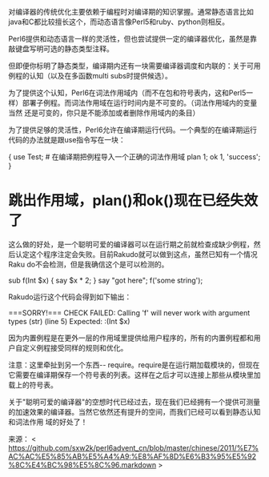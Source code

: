 

对编译器的传统优化主要依赖于编程时对编译期的知识掌握。通常静态语言比如java和C都比较擅长这个，而动态语言像Perl5和ruby、python则相反。

Perl6提供和动态语言一样的灵活性，但也尝试提供一定的编译器优化，虽然是靠敲键盘写明可选的静态类型注释。

但即便你标明了静态类型，编译期内还有一块需要编译器调度和内联的：关于可用例程的认知（以及在多函数multi subs时提供候选）。

为了提供这个认知，Perl6在词法作用域内（而不在包和符号表内，这和Perl5一样）部署子例程。而词法作用域在运行时间内是不可变的。（词法作用域内的变量当然 还是可变的，你只是不能添加或者删除作用域内的条目）

为了提供足够的灵活性，Perl6允许在编译期运行代码。一个典型的在编译期运行代码的办法就是跟use指令写在一块：

{
    use Test;  # 在编译期把例程导入一个正确的词法作用域
    plan 1;
    ok 1, 'success';
}
# 跳出作用域，plan()和ok()现在已经失效了

这么做的好处，是一个聪明可爱的编译器可以在运行期之前就检查成缺少例程，然后认定这个程序注定会失败。目前Rakudo就可以做到这点，虽然已知有一个情况Raku do不会检测，但是我确信这个是可以检测的。

sub f(Int $x) {
    say $x * 2;
}
say "got here";
f('some string');

Rakudo运行这个代码会得到如下输出：

===SORRY!===
CHECK FAILED:
Calling 'f' will never work with argument types (str) (line 5)
    Expected: :(Int $x)

因为内置例程是在更外一层的作用域里提供给用户程序的，所有的内置例程都和用户自定义例程接受同样的规则和优化。

注意：这里牵扯到另一个东西-- require。require是在运行期加载模块的，但现在它需要在编译期保存一个符号表的列表。这样在之后才可以连接上那些从模块里加载上的符号表。

关于"聪明可爱的编译器"的空想时代已经过去，现在我们已经拥有一个提供可测量的加速效果的编译器。当然它依然还有提升的空间，而我们已经可以看到静态认知和词法作用 域的好处了！

来源： < https://github.com/sxw2k/perl6advent_cn/blob/master/chinese/2011/%E7%AC%AC%E5%85%AB%E5%A4%A9:%E8%AF%8D%E6%B3%95%E5%92%8C%E4%BC%98%E5%8C%96.markdown >  